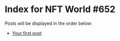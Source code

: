 # Index for NFT World #652
Posts will be displayed in the order below:

- [Your first post](./001-first.md)

